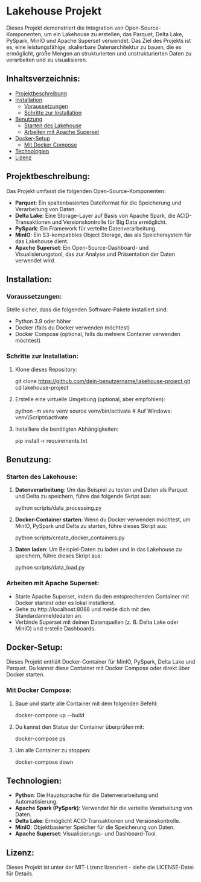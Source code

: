 # Lakehouse Projekt

Dieses Projekt demonstriert die Integration von Open-Source-Komponenten, um ein Lakehouse zu erstellen, das Parquet, Delta Lake, PySpark, MinIO und Apache Superset verwendet. Das Ziel des Projekts ist es, eine leistungsfähige, skalierbare Datenarchitektur zu bauen, die es ermöglicht, große Mengen an strukturierten und unstrukturierten Daten zu verarbeiten und zu visualisieren.

## Inhaltsverzeichnis:

* [Projektbeschreibung](#projektbeschreibung)
* [Installation](#installation)
  * [Voraussetzungen](#voraussetzungen)
  * [Schritte zur Installation](#schritte-zur-installation)
* [Benutzung](#benutzung)
  * [Starten des Lakehouse](#starten-des-lakehouse)
  * [Arbeiten mit Apache Superset](#arbeiten-mit-apache-superset)
* [Docker-Setup](#docker-setup)
  * [Mit Docker Compose](#mit-docker-compose)
* [Technologien](#technologien)
* [Lizenz](#lizenz)

## Projektbeschreibung:

Das Projekt umfasst die folgenden Open-Source-Komponenten:

* **Parquet**: Ein spaltenbasiertes Dateiformat für die Speicherung und Verarbeitung von Daten.
* **Delta Lake**: Eine Storage-Layer auf Basis von Apache Spark, die ACID-Transaktionen und Versionskontrolle für Big Data ermöglicht.
* **PySpark**: Ein Framework für verteilte Datenverarbeitung.
* **MinIO**: Ein S3-kompatibles Object Storage, das als Speichersystem für das Lakehouse dient.
* **Apache Superset**: Ein Open-Source-Dashboard- und Visualisierungstool, das zur Analyse und Präsentation der Daten verwendet wird.

## Installation:

### Voraussetzungen:
Stelle sicher, dass die folgenden Software-Pakete installiert sind:
* Python 3.9 oder höher
* Docker (falls du Docker verwenden möchtest)
* Docker Compose (optional, falls du mehrere Container verwenden möchtest)

### Schritte zur Installation:

1. Klone dieses Repository:

   git clone https://github.com/dein-benutzername/lakehouse-project.git
   cd lakehouse-project

2. Erstelle eine virtuelle Umgebung (optional, aber empfohlen):

   python -m venv venv
   source venv/bin/activate  # Auf Windows: venv\Scripts\activate

3. Installiere die benötigten Abhängigkeiten:

   pip install -r requirements.txt

## Benutzung:

### Starten des Lakehouse:

1. **Datenverarbeitung**: Um das Beispiel zu testen und Daten als Parquet und Delta zu speichern, führe das folgende Skript aus:

   python scripts/data_processing.py

2. **Docker-Container starten**: Wenn du Docker verwenden möchtest, um MinIO, PySpark und Delta zu starten, führe dieses Skript aus:

   python scripts/create_docker_containers.py

3. **Daten laden**: Um Beispiel-Daten zu laden und in das Lakehouse zu speichern, führe dieses Skript aus:

   python scripts/data_load.py

### Arbeiten mit Apache Superset:

* Starte Apache Superset, indem du den entsprechenden Container mit Docker startest oder es lokal installierst.
* Gehe zu http://localhost:8088 und melde dich mit den Standardanmeldedaten an.
* Verbinde Superset mit deinen Datenquellen (z. B. Delta Lake oder MinIO) und erstelle Dashboards.

## Docker-Setup:

Dieses Projekt enthält Docker-Container für MinIO, PySpark, Delta Lake und Parquet. Du kannst diese Container mit Docker Compose oder direkt über Docker starten.

### Mit Docker Compose:

1. Baue und starte alle Container mit dem folgenden Befehl:

   docker-compose up --build

2. Du kannst den Status der Container überprüfen mit:

   docker-compose ps

3. Um alle Container zu stoppen:

   docker-compose down

## Technologien:

* **Python**: Die Hauptsprache für die Datenverarbeitung und Automatisierung.
* **Apache Spark (PySpark)**: Verwendet für die verteilte Verarbeitung von Daten.
* **Delta Lake**: Ermöglicht ACID-Transaktionen und Versionskontrolle.
* **MinIO**: Objektbasierter Speicher für die Speicherung von Daten.
* **Apache Superset**: Visualisierungs- und Dashboard-Tool.

## Lizenz:

Dieses Projekt ist unter der MIT-Lizenz lizenziert - siehe die LICENSE-Datei für Details.
